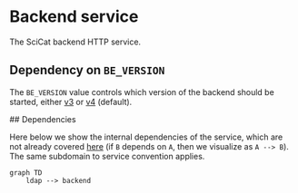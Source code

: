 # Backend service

The SciCat backend HTTP service.

## Dependency on `BE_VERSION`

The `BE_VERSION` value controls which version of the backend should be started, either [v3](./services/v3) or [v4](./services/v4) (default).

## Dependencies

Here below we show the internal dependencies of the service, which are not already covered [here](../../../../README.md) (if `B` depends on `A`, then we visualize as `A --> B`). The same subdomain to service convention applies.

```mermaid
graph TD
    ldap --> backend
```
